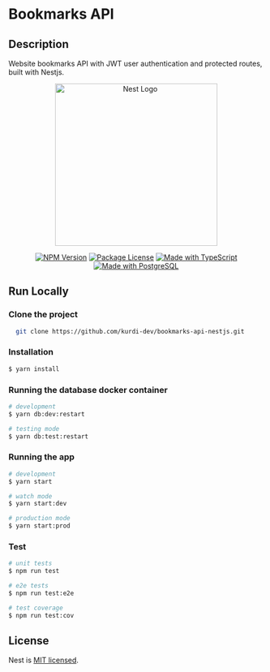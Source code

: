 # Bookmarks API

## Description

Website bookmarks API with JWT user authentication and protected routes, built with Nestjs.

<p align="center">
  <a href="http://nestjs.com/" target="blank"><img src="https://nestjs.com/img/logo_text.svg" width="320" alt="Nest Logo" /></a>
</p>

[circleci-image]: https://img.shields.io/circleci/build/github/nestjs/nest/master?token=abc123def456
[circleci-url]: https://circleci.com/gh/nestjs/nest

<p align="center">
<a href="https://www.npmjs.com/~nestjscore" target="_blank"><img src="https://img.shields.io/npm/v/@nestjs/core.svg" alt="NPM Version" /></a>
<a href="https://www.npmjs.com/~nestjscore" target="_blank"><img src="https://img.shields.io/npm/l/@nestjs/core.svg" alt="Package License" /></a>
<a href="https://typescriptlang.org" title="Go to TypeScript homepage"><img src="https://img.shields.io/badge/TypeScript-4-blue?logo=typescript&logoColor=white" alt="Made with TypeScript"></a>
<a href="https://www.postgresql.org/" title="Go to PostgresSQL homepage"><img src="https://img.shields.io/badge/PostgreSQL-latest-blue?logo=postgresql&logoColor=white" alt="Made with PostgreSQL"></a>
  
</p>

## Run Locally

### Clone the project

```bash
  git clone https://github.com/kurdi-dev/bookmarks-api-nestjs.git
```

### Installation

```bash
$ yarn install
```

### Running the database docker container

```bash
# development
$ yarn db:dev:restart

# testing mode
$ yarn db:test:restart

```

### Running the app

```bash
# development
$ yarn start

# watch mode
$ yarn start:dev

# production mode
$ yarn start:prod
```

### Test

```bash
# unit tests
$ npm run test

# e2e tests
$ npm run test:e2e

# test coverage
$ npm run test:cov
```

## License

Nest is [MIT licensed](LICENSE).
